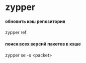 zypper
========================


#### обновить кэш репозитория
zypper ref 

#### поиск всех версий пакетов в кэше
zypper se -s \<packet>  